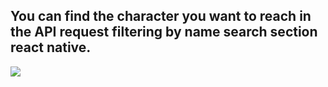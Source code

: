 ## You can find the character you want to reach in the API request filtering by name search section react native.

![](rick.gif)
